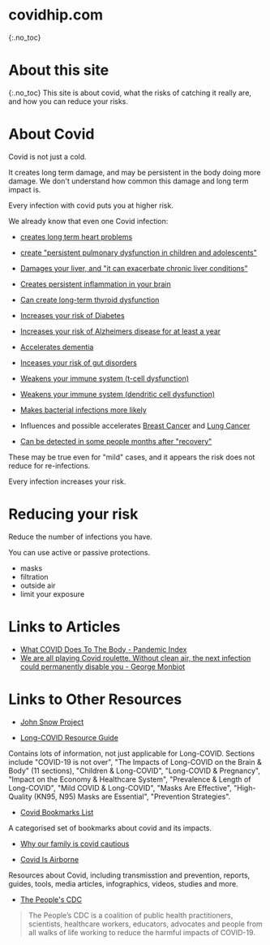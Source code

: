 # covidhip.com
{:.no_toc}
 
# About this site
{:.no_toc}
This site is about covid, what the risks of catching it really are, and how you can reduce your risks.

# About Covid
Covid is not just a cold. 

It creates long term damage, and may be persistent in the body doing more damage. We don't understand how common this damage and long term impact is.

Every infection with covid puts you at higher risk.

We already know that even one Covid infection:

- [creates long term heart problems](https://www.nature.com/articles/s41591-022-02000-0)

- [create "persistent pulmonary dysfunction in children and adolescents"](https://pubs.rsna.org/doi/10.1148/radiol.221250)
- [Damages your liver, and "it can exacerbate chronic liver conditions"](https://www.ncbi.nlm.nih.gov/pmc/articles/PMC9131221/)
- [Creates persistent inflammation in your brain](https://www.cell.com/cell/fulltext/S0092-8674(22)00713-9)

- [Can create long-term thyroid dysfunction](https://www.tandfonline.com/doi/full/10.1080/13102818.2023.2170829)

- [Increases your risk of Diabetes](https://www.cdc.gov/mmwr/volumes/71/wr/mm7102e2.htm)

- [Increases your risk of Alzheimers disease for at least a year](https://content.iospress.com/articles/journal-of-alzheimers-disease/jad220717)

- [Accelerates dementia](https://www.eurekalert.org/news-releases/985010)

- [Inceases your risk of gut disorders](https://www.nature.com/articles/s41467-023-36223-7)

- [Weakens your immune system (t-cell dysfunction)](https://nn.neurology.org/content/10/4/e200097#sec-14)

- [Weakens your immune system (dendritic cell dysfunction)](https://www.nature.com/articles/s41423-021-00728-2#Sec2)

- [Makes bacterial infections more likely](https://www.ncbi.nlm.nih.gov/pmc/articles/PMC9134015/)

- Influences and possible accelerates [Breast Cancer](https://pubmed.ncbi.nlm.nih.gov/35747796/) and [Lung Cancer](https://pubmed.ncbi.nlm.nih.gov/37033918/)

- [Can be detected in some people months after "recovery"](https://www.ncbi.nlm.nih.gov/pmc/articles/PMC9057012/)

These may be true even for "mild" cases, and it appears the risk does not reduce for re-infections. 

Every infection increases your risk.

# Reducing your risk

Reduce the number of infections you have.

You can use active or passive protections.

- masks
- filtration
- outside air
- limit your exposure



# Links to Articles

- [What COVID Does To The Body - Pandemic Index](https://www.panaccindex.info/p/what-covid-does-to-the-body)
- [We are all playing Covid roulette. Without clean air, the next infection could permanently disable you - George Monbiot](https://www.theguardian.com/commentisfree/2023/jan/26/covid-roulette-clean-air-ventilation-long-covid)

# Links to Other Resources

- [John Snow Project](https://johnsnowproject.org)

- [Long-COVID Resource Guide](https://docs.google.com/document/d/15LHdOt-f6e7O5LWWAeNnh-zZ2YRW_EzrbSQKJBPnkvY/edit)

Contains lots of information, not just applicable for Long-COVID. Sections include 
"COVID-19 is not over", "The Impacts of Long-COVID on the Brain & Body" (11 sections), "Children & Long-COVID", "Long-COVID & Pregnancy", "Impact on the Economy & Healthcare System", "Prevalence & Length of Long-COVID", "Mild COVID & Long-COVID", "Masks Are Effective", "High-Quality (KN95, N95) Masks are Essential", "Prevention Strategies".

- [Covid Bookmarks List](https://raindrop.io/JW_Lists/covid-lists-30427555)

A categorised set of bookmarks about covid and its impacts. 

- [Why our family is covid cautious](https://sites.google.com/view/why-we-are-covid-cautious/home)

- [Covid Is Airborne](https://www.covidisairborne.org)

Resources about Covid, including transmisstion and prevention, reports, guides, tools, media articles, infographics, videos, studies and more.

- [The People's CDC](https://peoplescdc.org)
> The People’s CDC is a coalition of public health practitioners, scientists, healthcare workers, educators, advocates and people from all walks of life working to reduce the harmful impacts of COVID-19.

